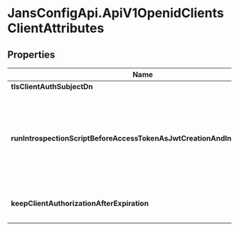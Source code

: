 # JansConfigApi.ApiV1OpenidClientsClientAttributes

## Properties

Name | Type | Description | Notes
------------ | ------------- | ------------- | -------------
**tlsClientAuthSubjectDn** | **String** |  | [optional] 
**runIntrospectionScriptBeforeAccessTokenAsJwtCreationAndIncludeClaims** | **Boolean** | Run Introspection Script Before Access Token as Jwt Creation and Include Claims. Default value is false. | [optional] 
**keepClientAuthorizationAfterExpiration** | **Boolean** | Keep Client Authorization After Expiration. | [optional] 


